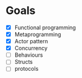 # Goals
- [x] Functional programming
- [x] Metaprogramming
- [x] Actor pattern
- [x] Concurrency
- [ ] Behaviours
- [ ] Structs
- [ ] protocols
